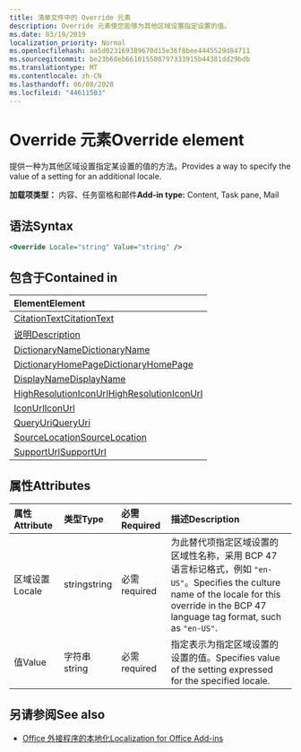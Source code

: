 ```yaml
---
title: 清单文件中的 Override 元素
description: Override 元素使您能够为其他区域设置指定设置的值。
ms.date: 03/19/2019
localization_priority: Normal
ms.openlocfilehash: aa5d023169389670d15e36f8bee4445529d84711
ms.sourcegitcommit: be23b68eb661015508797333915b44381dd29bdb
ms.translationtype: MT
ms.contentlocale: zh-CN
ms.lasthandoff: 06/08/2020
ms.locfileid: "44611503"
---
```

# <a name="override-element"></a><span data-ttu-id="ca6ed-103">Override 元素</span><span class="sxs-lookup"><span data-stu-id="ca6ed-103">Override element</span></span>

<span data-ttu-id="ca6ed-104">提供一种为其他区域设置指定某设置的值的方法。</span><span class="sxs-lookup"><span data-stu-id="ca6ed-104">Provides a way to specify the value of a setting for an additional locale.</span></span>

<span data-ttu-id="ca6ed-105">**加载项类型：** 内容、任务窗格和邮件</span><span class="sxs-lookup"><span data-stu-id="ca6ed-105">**Add-in type:** Content, Task pane, Mail</span></span>

## <a name="syntax"></a><span data-ttu-id="ca6ed-106">语法</span><span class="sxs-lookup"><span data-stu-id="ca6ed-106">Syntax</span></span>

```XML
<Override Locale="string" Value="string" />
```

## <a name="contained-in"></a><span data-ttu-id="ca6ed-107">包含于</span><span class="sxs-lookup"><span data-stu-id="ca6ed-107">Contained in</span></span>

|<span data-ttu-id="ca6ed-108">**Element**</span><span class="sxs-lookup"><span data-stu-id="ca6ed-108">**Element**</span></span>|
|:-----|
|[<span data-ttu-id="ca6ed-109">CitationText</span><span class="sxs-lookup"><span data-stu-id="ca6ed-109">CitationText</span></span>](citationtext.md)|
|[<span data-ttu-id="ca6ed-110">说明</span><span class="sxs-lookup"><span data-stu-id="ca6ed-110">Description</span></span>](description.md)|
|[<span data-ttu-id="ca6ed-111">DictionaryName</span><span class="sxs-lookup"><span data-stu-id="ca6ed-111">DictionaryName</span></span>](dictionaryname.md)|
|[<span data-ttu-id="ca6ed-112">DictionaryHomePage</span><span class="sxs-lookup"><span data-stu-id="ca6ed-112">DictionaryHomePage</span></span>](dictionaryhomepage.md)|
|[<span data-ttu-id="ca6ed-113">DisplayName</span><span class="sxs-lookup"><span data-stu-id="ca6ed-113">DisplayName</span></span>](displayname.md)|
|[<span data-ttu-id="ca6ed-114">HighResolutionIconUrl</span><span class="sxs-lookup"><span data-stu-id="ca6ed-114">HighResolutionIconUrl</span></span>](highresolutioniconurl.md)|
|[<span data-ttu-id="ca6ed-115">IconUrl</span><span class="sxs-lookup"><span data-stu-id="ca6ed-115">IconUrl</span></span>](iconurl.md)|
|[<span data-ttu-id="ca6ed-116">QueryUri</span><span class="sxs-lookup"><span data-stu-id="ca6ed-116">QueryUri</span></span>](queryuri.md)|
|[<span data-ttu-id="ca6ed-117">SourceLocation</span><span class="sxs-lookup"><span data-stu-id="ca6ed-117">SourceLocation</span></span>](sourcelocation.md)|
|[<span data-ttu-id="ca6ed-118">SupportUrl</span><span class="sxs-lookup"><span data-stu-id="ca6ed-118">SupportUrl</span></span>](supporturl.md)|

## <a name="attributes"></a><span data-ttu-id="ca6ed-119">属性</span><span class="sxs-lookup"><span data-stu-id="ca6ed-119">Attributes</span></span>

|<span data-ttu-id="ca6ed-120">**属性**</span><span class="sxs-lookup"><span data-stu-id="ca6ed-120">**Attribute**</span></span>|<span data-ttu-id="ca6ed-121">**类型**</span><span class="sxs-lookup"><span data-stu-id="ca6ed-121">**Type**</span></span>|<span data-ttu-id="ca6ed-122">**必需**</span><span class="sxs-lookup"><span data-stu-id="ca6ed-122">**Required**</span></span>|<span data-ttu-id="ca6ed-123">**描述**</span><span class="sxs-lookup"><span data-stu-id="ca6ed-123">**Description**</span></span>|
|:-----|:-----|:-----|:-----|
|<span data-ttu-id="ca6ed-124">区域设置</span><span class="sxs-lookup"><span data-stu-id="ca6ed-124">Locale</span></span>|<span data-ttu-id="ca6ed-125">string</span><span class="sxs-lookup"><span data-stu-id="ca6ed-125">string</span></span>|<span data-ttu-id="ca6ed-126">必需</span><span class="sxs-lookup"><span data-stu-id="ca6ed-126">required</span></span>|<span data-ttu-id="ca6ed-127">为此替代项指定区域设置的区域性名称，采用 BCP 47 语言标记格式，例如 `"en-US"`。</span><span class="sxs-lookup"><span data-stu-id="ca6ed-127">Specifies the culture name of the locale for this override in the BCP 47 language tag format, such as  `"en-US"`.</span></span>|
|<span data-ttu-id="ca6ed-128">值</span><span class="sxs-lookup"><span data-stu-id="ca6ed-128">Value</span></span>|<span data-ttu-id="ca6ed-129">字符串</span><span class="sxs-lookup"><span data-stu-id="ca6ed-129">string</span></span>|<span data-ttu-id="ca6ed-130">必需</span><span class="sxs-lookup"><span data-stu-id="ca6ed-130">required</span></span>|<span data-ttu-id="ca6ed-131">指定表示为指定区域设置的设置的值。</span><span class="sxs-lookup"><span data-stu-id="ca6ed-131">Specifies value of the setting expressed for the specified locale.</span></span>|

## <a name="see-also"></a><span data-ttu-id="ca6ed-132">另请参阅</span><span class="sxs-lookup"><span data-stu-id="ca6ed-132">See also</span></span>

- [<span data-ttu-id="ca6ed-133">Office 外接程序的本地化</span><span class="sxs-lookup"><span data-stu-id="ca6ed-133">Localization for Office Add-ins</span></span>](../../develop/localization.md)
